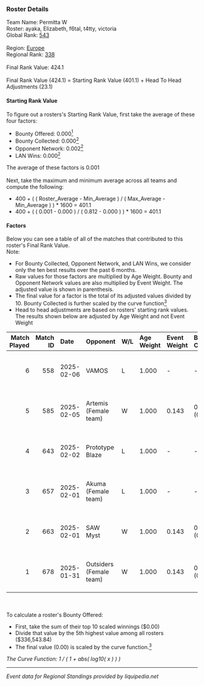 ### Roster Details<br />
Team Name: Permitta W<br />
Roster: ayaka, Elizabeth, f6tal, t4tty, victoria<br />
Global Rank: [543](../../standings_global_2025_03_01.md)<br />
<br />
Region: [Europe]( ../../standings_europe_2025_03_01.md)<br />
Regional Rank: [338]( ../../standings_europe_2025_03_01.md)<br />
<br />
Final Rank Value:  424.1<br />
<br />
Final Rank Value (424.1) = Starting Rank Value (401.1) + Head To Head Adjustments (23.1)<br />

#### Starting Rank Value<br />
To figure out a rosters's Starting Rank Value, first take the average of these four factors:<br />
- Bounty Offered: 0.000[<sup>1</sup>](#table2)
- Bounty Collected: 0.000[<sup>2</sup>](#table1)
- Opponent Network: 0.002[<sup>2</sup>](#table1)
- LAN Wins: 0.000[<sup>2</sup>](#table1)

The average of these factors is 0.001<br />
<br />
Next, take the maximum and minimum average across all teams and compute the following:<br />
- 400 + ( ( Roster_Average - Min_Average ) / ( Max_Average - Min_Average ) ) * 1600 = 401.1
- 400 + ( ( 0.001 - 0.000 ) / ( 0.812 - 0.000 ) ) * 1600 = 401.1


#### Factors<br />
Below you can see a table of all of the matches that contributed to this roster's Final Rank Value.<br />
Note:<br />

- For Bounty Collected, Opponent Network, and LAN Wins, we consider only the ten best results over the past 6 months.
- Raw values for those factors are multiplied by Age Weight. Bounty and Opponent Network values are also multiplied by Event Weight. The adjusted value is shown in parenthesis.
- The final value for a factor is the total of its adjusted values divided by 10. Bounty Collected is further scaled by the curve function[<sup>3</sup>](#curveFunction)
- Head to head adjustments are based on rosters' starting rank values. The results shown below are adjusted by Age Weight and not Event Weight
<span id="table1"></span><br />


| Match Played | Match ID | Date       | Opponent                | W/L | Age Weight | Event Weight | Bounty Collected | Opponent Network | LAN Wins  | H2H Adj. | Roster                                    |
| -: | -: | :- | :- | :- | :- | :- | :- | :- | :- | -: | :- |
|            6 |      558 | 2025-02-06 | VAMOS                   | L   | 1.000      | -            | -                | -                | -         |   -16.11 | ayaka, Elizabeth, f6tal, t4tty, victoria  |
|            5 |      585 | 2025-02-05 | Artemis (Female team)   | W   | 1.000      | 0.143        | 0.000 (0.000)    | 0.051 (0.007)    | 0 (0.000) |    18.75 | ayaka, Elizabeth, f6tal, t4tty, victoria  |
|            4 |      643 | 2025-02-02 | Prototype Blaze         | L   | 1.000      | -            | -                | -                | -         |    -2.48 | ayaka, Elizabeth, f6tal, t4tty, victoria  |
|            3 |      657 | 2025-02-01 | Akuma (Female team)     | L   | 1.000      | -            | -                | -                | -         |   -11.55 | ayaka, Elizabeth, f6tal, oxycet, victoria |
|            2 |      663 | 2025-02-01 | SAW Myst                | W   | 1.000      | 0.143        | 0.000 (0.000)    | 0.103 (0.015)    | 0 (0.000) |    19.41 | ayaka, Elizabeth, f6tal, oxycet, victoria |
|            1 |      678 | 2025-01-31 | Outsiders (Female team) | W   | 1.000      | 0.143        | 0.000 (0.000)    | 0.000 (0.000)    | 0 (0.000) |    15.04 | ayaka, Elizabeth, f6tal, oxycet, victoria |

<br />
<span id="table2"></span><br />
To calculate a roster's Bounty Offered:<br />

- First, take the sum of their top 10 scaled winnings ($0.00)
- Divide that value by the 5th highest value among all rosters ($336,543.84)
- The final value (0.00) is scaled by the curve function.[<sup>3</sup>](#curveFunction)

<span id="curveFunction"></span>_The Curve Function: 1 / ( 1 + abs( log10( x ) ) )_<br />

---
_Event data for Regional Standings provided by liquipedia.net_<br />
